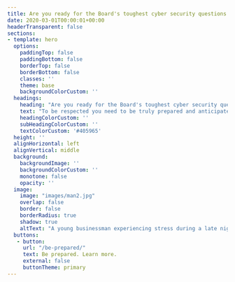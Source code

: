 ```yaml
---
title: Are you ready for the Board's toughest cyber security questions...?
date: 2020-03-01T00:00:01+00:00
headerTransparent: false
sections:
- template: hero
  options:
    paddingTop: false
    paddingBottom: false
    borderTop: false
    borderBottom: false
    classes: ''
    theme: base
    backgroundColorCustom: ''
  headings:
    heading: "Are you ready for the Board's toughest cyber security questions?"
    text: "To be respected you need to be truly prepared and anticipate the questions you don't want to answer."
    headingColorCustom: ''
    subHeadingColorCustom: ''
    textColorCustom: '#405965'
  height: ''
  alignHorizontal: left
  alignVertical: middle
  background:
    backgroundImage: ''
    backgroundColorCustom: ''
    monotone: false
    opacity: ''
  image:
    image: "images/man2.jpg"
    overlap: false
    border: false
    borderRadius: true
    shadow: true
    altText: "A young businessman experiencing stress during a late night at work"
  buttons:
   - button:
     url: "/be-prepared/"
     text: Be prepared. Learn more.
     external: false 
     buttonTheme: primary
---
```

